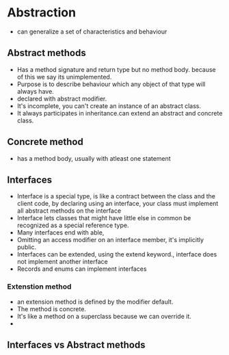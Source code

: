 # Abstraction
- can generalize a set of characteristics and behaviour
## Abstract methods
- Has a method signature and return type but no method body. because of this we say its unimplemented.
- Purpose is to describe behaviour which any object of that type will always have.
- declared with abstract modifier.
- It's incomplete, you can't create an instance of an abstract class.
- It always participates in inheritance.can extend an abstract and concrete class.
## Concrete method
- has a method body, usually with atleast one statement

## Interfaces
- Interface is a special type, is like a contract between the class and the client code, by declaring using an interface, your class must implement all abstract methods on the interface
- Interface lets classes that might have little else in common be recognized as a special reference type.
- Many interfaces end with able,
- Omitting an access modifier on an interface member, it's implicitly public.
- Interfaces can be extended, using the extend keyword., interface does not implement another interface
- Records and enums can implement interfaces

### Extenstion method
- an extension method is defined by the modifier default.
- The method is concrete.
- It's like a method on a superclass because we can override it.
- 

## Interfaces vs Abstract methods